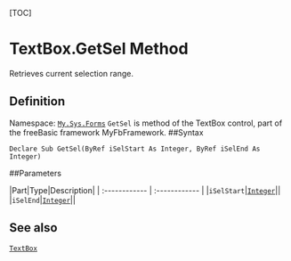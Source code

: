 [TOC]
# TextBox.GetSel Method
Retrieves current selection range.
## Definition
Namespace: [`My.Sys.Forms`](My.Sys.Forms.md)
`GetSel` is method of the TextBox control, part of the freeBasic framework MyFbFramework.
##Syntax
```freeBasic
Declare Sub GetSel(ByRef iSelStart As Integer, ByRef iSelEnd As Integer)
```

##Parameters

|Part|Type|Description|
| :------------ | :------------ |
|`iSelStart`|[`Integer`]("https://www.freebasic.net/wiki/KeyPgInteger")||
|`iSelEnd`|[`Integer`]("https://www.freebasic.net/wiki/KeyPgInteger")||
## See also
[`TextBox`](TextBox.md)
